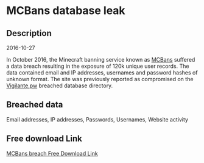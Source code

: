 # MCBans database leak

## Description

2016-10-27

In October 2016, the Minecraft banning service known as <a href="https://www.mcbans.com/" target="_blank" rel="noopener">MCBans</a> suffered a data breach resulting in the exposure of 120k unique user records. The data contained email and IP addresses, usernames and password hashes of unknown format. The site was previously reported as compromised on the <a href="https://vigilante.pw/" target="_blank" rel="noopener">Vigilante.pw</a> breached database directory.

## Breached data

Email addresses, IP addresses, Passwords, Usernames, Website activity

## Free download Link

[MCBans breach Free Download Link](https://link-to.net/1229997/693.7874722002385/dynamic/?r=aHR0cHM6Ly93d3cubWVkaWFmaXJlLmNvbS92aWV3LzZOcHFUdkhxU2JWa2JWeS9tY2JhbnMuY29tL2ZpbGU=)